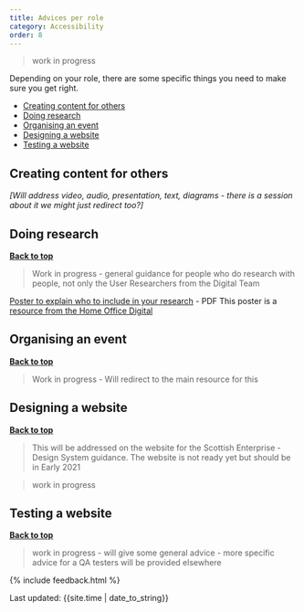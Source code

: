 ```yaml
---
title: Advices per role
category: Accessibility
order: 8
---
```


<blockquote class="red"><p>work in progress</p></blockquote>

Depending on your role, there are some specific things you need to make sure you get right.

- [Creating content for others](#creating-content-for-others)
- [Doing research](#doing-research) 
- [Organising an event](#organising-an-event)
- [Designing a website](#designing-a-website)
- [Testing a website](#testing-a-website)

## Creating content for others 

*[Will address video, audio, presentation, text, diagrams - there is a session about it we might just redirect too?]*

## Doing research 

[**Back to top**]()

<blockquote class="red"><p>Work in progress - general guidance for people who do research with people, not only the User Researchers from the Digital Team</p></blockquote>

[Poster to explain who to include in your research](/inclusion/accessibility/files/Research-who_to_include_when_.pdf) - PDF
This poster is a [resource from the Home Office Digital](https://github.com/UKHomeOffice/posters/blob/master/accessibility/researching-access-needs/Research-who_to_include_when%3F.pdf)

## Organising an event

[**Back to top**]()

<blockquote class="red"><p>Work in progress - Will redirect to the main resource for this</p></blockquote>

## Designing a website

[**Back to top**]()

> This will be addressed on the website for the Scottish Enterprise - Design System guidance. The website is not ready yet but should be in Early 2021

<blockquote class="red"><p>work in progress</p></blockquote>

## Testing a website

[**Back to top**]()

<blockquote class="red"><p>work in progress - will give some general advice - more specific advice for a QA testers will be provided elsewhere </p></blockquote>


{% include feedback.html %}
<div>Last updated: {{site.time | date_to_string}}</div>
